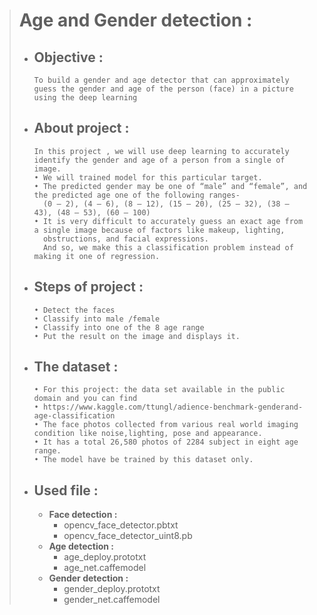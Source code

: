 > # **Age and Gender detection :** 
>
> - ## **Objective :**
>       To build a gender and age detector that can approximately guess the gender and age of the person (face) in a picture 
>       using the deep learning
> - ## **About project :**
>       In this project , we will use deep learning to accurately identify the gender and age of a person from a single of image.
>       • We will trained model for this particular target.
>       • The predicted gender may be one of “male” and “female”, and the predicted age one of the following ranges- 
>         (0 – 2), (4 – 6), (8 – 12), (15 – 20), (25 – 32), (38 – 43), (48 – 53), (60 – 100)
>       • It is very difficult to accurately guess an exact age from a single image because of factors like makeup, lighting, 
>         obstructions, and facial expressions. 
>         And so, we make this a classification problem instead of making it one of regression.
> - ## **Steps of project :**
>       • Detect the faces
>       • Classify into male /female
>       • Classify into one of the 8 age range
>       • Put the result on the image and displays it.
> - ## **The dataset :**
>       • For this project: the data set available in the public domain and you can find
>       • https://www.kaggle.com/ttungl/adience-benchmark-genderand-age-classification
>       • The face photos collected from various real world imaging condition like noise,lighting, pose and appearance.
>       • It has a total 26,580 photos of 2284 subject in eight age range.
>       • The model have be trained by this dataset only.
> - ## **Used file :**
>      - **Face detection :**
>          -  opencv_face_detector.pbtxt
>          -  opencv_face_detector_uint8.pb
>      -  **Age detection :**
>          -  age_deploy.prototxt
>          -  age_net.caffemodel
>      -  **Gender detection :**
>          -  gender_deploy.prototxt
>          -  gender_net.caffemodel
>
